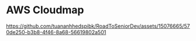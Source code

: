 # AWS Cloudmap

https://github.com/tuananhhedspibk/RoadToSeniorDev/assets/15076665/570de250-b3b8-4f46-8a68-56619802a501
